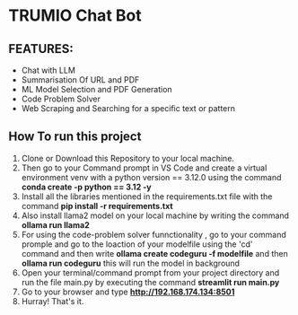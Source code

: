 # TRUMIO Chat Bot     

        
## FEATURES:       

+ Chat with LLM
+ Summarisation Of URL and PDF
+ ML Model Selection and PDF Generation
+ Code Problem Solver
+ Web Scraping and Searching for a specific text or pattern    

## How To run this project

1. Clone or Download this Repository to your local machine.
2. Then go to your Command prompt in VS Code and create a virtual environment venv with a python version == 3.12.0 using the command **conda create -p python == 3.12 -y**
3. Install all the libraries mentioned in the requirements.txt file with the command **pip install -r requirements.txt**
4. Also install llama2 model on your local machine by writing the command **ollama run llama2**
5. For using the code-problem solver funnctionality , go to your command promple and go to the loaction of your modelfile using the 'cd' command and then write **ollama create codeguru -f modelfile** and then **ollama run codeguru** this will run the model in background
6. Open your terminal/command prompt from your project directory and run the file main.py by executing the command **streamlit run main.py**
7. Go to your browser and type **http://192.168.174.134:8501**
8. Hurray! That's it.
